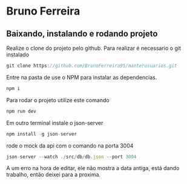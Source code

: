 # Bruno Ferreira


## Baixando, instalando e rodando projeto
Realize o clone do projeto pelo github. Para realizar é necessario o git instalado
```js
git clone https://github.com/BrunoFerreira95/manterusuarios.git
```

Entre na pasta de use o NPM para instalar as dependencias.

```js
npm i
```

Para rodar o projeto utilize este comando

```js
npm run dev
```

Em outro terminal instale o json-server

```js
npm install -g json-server
```

rode o mock da api com o comando na porta 3004
```js
json-server --watch ./src/db/db.json --port 3004
```

A um erro na hora de editar, ele não mostra a data antiga, está dando trabalho, então deixei para a proxima.